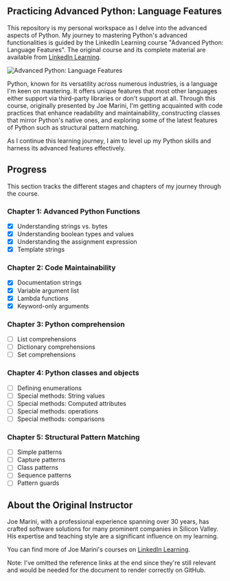 ## Practicing Advanced Python: Language Features

This repository is my personal workspace as I delve into the advanced aspects of Python. My journey to mastering Python's advanced functionalities is guided by the LinkedIn Learning course "Advanced Python: Language Features". The original course and its complete material are available from [LinkedIn Learning][lil-course-url].

![Advanced Python: Language Features][lil-thumbnail-url]

Python, known for its versatility across numerous industries, is a language I'm keen on mastering. It offers unique features that most other languages either support via third-party libraries or don't support at all. Through this course, originally presented by Joe Marini, I'm getting acquainted with code practices that enhance readability and maintainability, constructing classes that mirror Python's native ones, and exploring some of the latest features of Python such as structural pattern matching.

As I continue this learning journey, I aim to level up my Python skills and harness its advanced features effectively.

## Progress

This section tracks the different stages and chapters of my journey through the course. 

### Chapter 1: Advanced Python Functions
- [x] Understanding strings vs. bytes 
- [x] Understanding boolean types and values
- [x] Understanding the assignment expression
- [x] Template strings

### Chapter 2: Code Maintainability
- [x] Documentation strings
- [x] Variable argument list
- [x] Lambda functions
- [x] Keyword-only arguments

### Chapter 3: Python comprehension
- [ ] List comprehensions
- [ ] Dictionary comprehensions
- [ ] Set comprehensions

### Chapter 4: Python classes and objects
- [ ] Defining enumerations
- [ ] Special methods: String values
- [ ] Special methods: Computed attributes
- [ ] Special methods: operations
- [ ] Special methods: comparisons

### Chapter 5: Structural Pattern Matching
- [ ] Simple patterns
- [ ] Capture patterns
- [ ] Class patterns
- [ ] Sequence patterns
- [ ] Pattern guards

## About the Original Instructor

Joe Marini, with a professional experience spanning over 30 years, has crafted software solutions for many prominent companies in Silicon Valley. His expertise and teaching style are a significant influence on my learning.

You can find more of Joe Marini's courses on [LinkedIn Learning](https://www.linkedin.com/learning/instructors/joe-marini).

Note: I've omitted the reference links at the end since they're still relevant and would be needed for the document to render correctly on GitHub.

[lil-course-url]: https://www.linkedin.com/learning/advanced-python-language-features?dApp=59033956
[lil-thumbnail-url]: https://media.licdn.com/dms/image/C560DAQGse5pGo4mLQw/learning-public-crop_288_512/0/1678465532457?e=2147483647&v=beta&t=0UQWPDRu2DI_YBrVq-s7L5jQ4WkpV6Xzr4aVR3tuPnM

